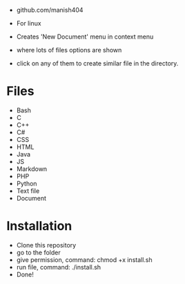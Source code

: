 - github.com/manish404

- For linux
- Creates 'New Document' menu in context menu
- where lots of files options are shown
- click on any of them to create similar file in the directory.

# Files
- Bash
- C
- C++
- C#
- CSS
- HTML
- Java
- JS
- Markdown
- PHP
- Python
- Text file
- Document

# Installation
- Clone this repository
- go to the folder
- give permission, command: chmod +x install.sh
- run file, command: ./install.sh
- Done!